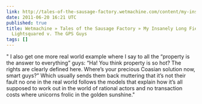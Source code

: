 ```yaml
---
link: http://tales-of-the-sausage-factory.wetmachine.com/content/my-insanely-long-field-guide-to-lightsquared-v-the-gps-guys
date: 2011-06-20 16:21 UTC
published: true
title: Wetmachine » Tales of the Sausage Factory » My Insanely Long Field Guide to
  Lightsquared v. The GPS Guys
tags: []
---
```


" I also get one more real world example where I say to all the “property is the answer to everything” guys: “Ha! You think property is so hot? The rights are clearly defined here. Where’s your precious Coasian solution now, smart guys?” Which usually sends them back muttering that it’s not their fault no one in the real world follows the models that explain how it’s all supposed to work out in the world of rational actors and no transaction costs where unicorns frolic in the golden sunshine."
